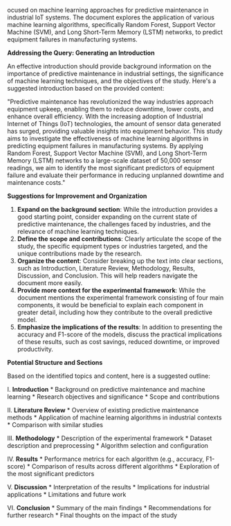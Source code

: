 ocused on machine learning approaches for predictive maintenance in industrial IoT systems. The document explores the application of various machine learning algorithms, specifically Random Forest, Support Vector Machine (SVM), and Long Short-Term Memory (LSTM) networks, to predict equipment failures in manufacturing systems.

**Addressing the Query: Generating an Introduction**

An effective introduction should provide background information on the importance of predictive maintenance in industrial settings, the significance of machine learning techniques, and the objectives of the study. Here's a suggested introduction based on the provided content:

"Predictive maintenance has revolutionized the way industries approach equipment upkeep, enabling them to reduce downtime, lower costs, and enhance overall efficiency. With the increasing adoption of Industrial Internet of Things (IoT) technologies, the amount of sensor data generated has surged, providing valuable insights into equipment behavior. This study aims to investigate the effectiveness of machine learning algorithms in predicting equipment failures in manufacturing systems. By applying Random Forest, Support Vector Machine (SVM), and Long Short-Term Memory (LSTM) networks to a large-scale dataset of 50,000 sensor readings, we aim to identify the most significant predictors of equipment failure and evaluate their performance in reducing unplanned downtime and maintenance costs."

**Suggestions for Improvement and Organization**

1. **Expand on the background section**: While the introduction provides a good starting point, consider expanding on the current state of predictive maintenance, the challenges faced by industries, and the relevance of machine learning techniques.
2. **Define the scope and contributions**: Clearly articulate the scope of the study, the specific equipment types or industries targeted, and the unique contributions made by the research.
3. **Organize the content**: Consider breaking up the text into clear sections, such as Introduction, Literature Review, Methodology, Results, Discussion, and Conclusion. This will help readers navigate the document more easily.
4. **Provide more context for the experimental framework**: While the document mentions the experimental framework consisting of four main components, it would be beneficial to explain each component in greater detail, including how they contribute to the overall predictive model.
5. **Emphasize the implications of the results**: In addition to presenting the accuracy and F1-score of the models, discuss the practical implications of these results, such as cost savings, reduced downtime, or improved productivity.

**Potential Structure and Sections**

Based on the identified topics and content, here is a suggested outline:

I. **Introduction**
    * Background on predictive maintenance and machine learning
    * Research objectives and significance
    * Scope and contributions

II. **Literature Review**
    * Overview of existing predictive maintenance methods
    * Application of machine learning algorithms in industrial contexts
    * Comparison with similar studies

III. **Methodology**
    * Description of the experimental framework
    * Dataset description and preprocessing
    * Algorithm selection and configuration

IV. **Results**
    * Performance metrics for each algorithm (e.g., accuracy, F1-score)
    * Comparison of results across different algorithms
    * Exploration of the most significant predictors

V. **Discussion**
    * Interpretation of the results
    * Implications for industrial applications
    * Limitations and future work

VI. **Conclusion**
    * Summary of the main findings
    * Recommendations for further research
    * Final thoughts on the impact of the study
